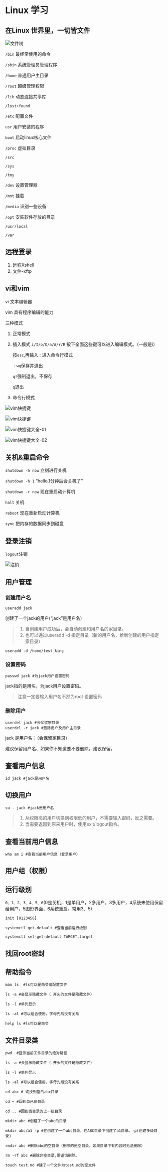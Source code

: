 # Linux 学习

## 在Linux 世界里，一切皆文件

![文件树](linux.assets/file-tree.png)

`/bin` 最经常使用的命令

`/sbin` 系统管理员管理程序

`/home` 普通用户主目录

`/root` 超级管理权限

`/lib` 动态连接共享库

`/lost+found`

`/etc` 配置文件

`usr` 用户安装的程序

`boot` 启动linux核心文件

`/proc` 虚拟目录

`/src`

`/sys`

`/tmy`

`/dev` 设置管理器

`/mnt` 挂载

`/media` 识别一些设备

`/opt` 安装软件存放的目录

`/usr/local`

`/var`

## 远程登录

1. 远程Xshell
2. 文件-xftp

## vi和vim

vi 文本编辑器

vim 具有程序编辑的能力

三种模式

1. 正常模式
2. 插入模式
    `i/I/o/O/a/A/r/R` 按下全面这些键可以进入编辑模式。（一般是i）

    按`esc`,再输入`：`进入命令行模式

    `：wq`保存并退出

    `q!`强制退出，不保存

    `q`退出

3. 命令行模式

![vim快捷键](linux.assets/linux-vi.png)

![vim快捷键](linux.assets/linux-vi02.png)

![vim快捷键大全-01](linux.assets/vi-vim-cheat-sheet-cn.png)

![vim快捷键大全-02](linux.assets/vi-vim-cheat-sheet.gif)

## 关机&重启命令

`shutdown -h now` 立刻进行关机

`shutdown -h 1` “hello,1分钟后会关机了”

`shutdown -r now` 现在重启动计算机

`halt` 关机

`reboot` 现在重新启动计算机

`sync` 把内存的数据同步到磁盘

## 登录注销

`logout`注销

![注销](linux.assets/logout.png)

## 用户管理

### 创建用户名

```shell
useradd jack
```

创建了一个jack的用户(“jack”是用户名)

> 1. 当创建用户成功后，会自动创建和用户名的家目录。
> 2. 也可以通过useradd -d 指定目录（新的用户名，给新创建的用户指定家目录）

```shell
useradd -d /home/test king
```

### 设置密码

```shell
passwd jack #为jack用户设置密码
```

jack指的是用名，为jack用户设置密码。

> 注意一定要输入用户名不然为root 设置密码

### 删除用户

```shell
userdel jack #会保留家目录
userdel -r jack #删除用户及用户主目录
```

jack 是用户名；（会保留家目录）

建议保留用户名、如果你不知道要不要删除，建议保留。

## 查看用户信息

```shell
id jack #jack是用户名
```

## 切换用户

```shell
su - jack #jack是用户名
```

> 1. 从权限高的用户切换到权限低的用户，不需要输入密码，反之需要。
> 2. 当需要返因到原来用户时，使用exit/logout指令。

## 查看当前用户信息

```shell
who am i #查看当前用户信息（登录用户）
```

## 用户组（权限）

## 运行级别

`0、1、2、3、4、5、6`(0是关机，1是单用户，2多用户，3多用户，4系统未使用保留给用户，5图形界面，6系统重启。常用3、5)

```shell
init [0123456]

systemctl get-default #查看当前运行级别

systemctl set-get-default TARGET.target
```

## 找回root密封

## 帮助指令

```shell
man ls  #ls可以是命令或配置文件

ls -a #会显示隐藏文件（.开头的文件是隐藏文件）

ls -l #单列显示

ls -al #可以组合使用，字母先后没有关系

help ls #ls可以是命令

```

## 文件目录类

```shell
pwd  #显示当前工作目录的绝对路径

ls -a #会显示隐藏文件（.开头的文件是隐藏文件）

ls -l #单列显示

ls -al #可以组合使用，字母先后没有关系

cd abc # 切换到指的abc目录

cd ~ #回到自己家目录

cd .. #回到当目录的上一级目录

mkdir abc #创建了一个abc的目录

mkdir abc/a1 -p #在创建了一个abc目录，在ABC目录下创建了a1目录。-p(创建多级目录)

rmdir abc #删除abc的空目录（删除的是空目录，如果目录下有内容时无法删除）

rm -rf abc #删除非空目录,需谨慎删除。

touch test.md #建了一个文件为test.md的空文件

```
